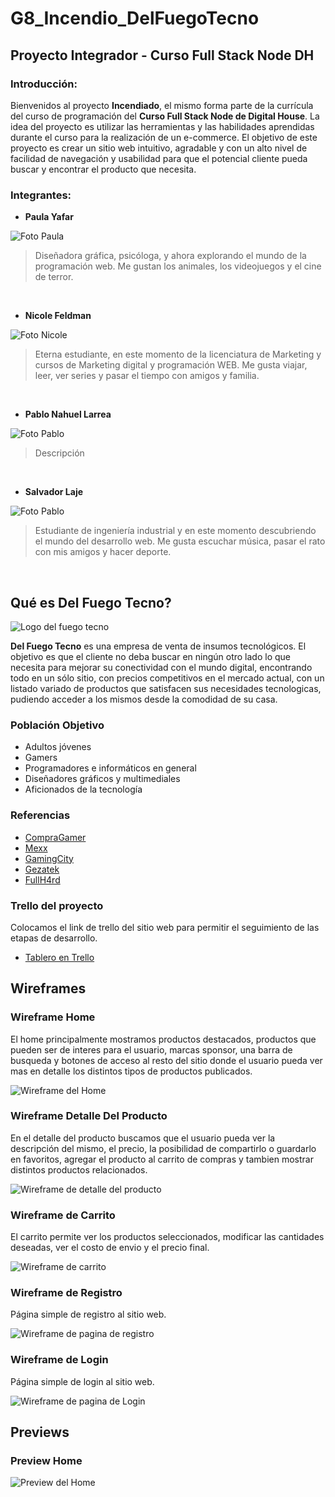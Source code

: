 # **G8_Incendio_DelFuegoTecno**

## **Proyecto Integrador - Curso Full Stack Node DH**

### **Introducción:**
Bienvenidos al proyecto **Incendiado**, el mismo forma parte de la currícula del curso de programación del **Curso Full Stack Node de Digital House**. La idea del proyecto es utilizar las herramientas y las habilidades aprendidas durante el curso para la realización de un e-commerce. El objetivo de este proyecto es crear un sitio web intuitivo, agradable y con un alto nivel de facilidad de navegación y usabilidad para que el potencial cliente pueda buscar y encontrar el producto que necesita.

### **Integrantes:**
- **Paula Yafar**

![Foto Paula](https://github.com/lpnahuel/G8_Incendio_DelFuegoTecno/blob/main/public/imgREADME/pali.png)
> Diseñadora gráfica, psicóloga, y ahora explorando el mundo de la programación web. Me gustan los animales, los videojuegos y el cine de terror.
</br>

- **Nicole Feldman**

![Foto Nicole](https://github.com/lpnahuel/G8_Incendio_DelFuegoTecno/blob/main/public/imgREADME/nicky.png)
> Eterna estudiante, en este momento de la licenciatura de Marketing y cursos de Marketing digital y programación WEB. Me gusta viajar, leer, ver series y pasar el tiempo con amigos y familia.
</br>

- **Pablo Nahuel Larrea**

![Foto Pablo](https://github.com/lpnahuel/G8_Incendio_DelFuegoTecno/blob/main/public/imgREADME/pablo-larrea.png)
> Descripción
</br>

- **Salvador Laje**

![Foto Pablo](https://github.com/lpnahuel/G8_Incendio_DelFuegoTecno/blob/main/public/imgREADME/salva.png)
 > Estudiante de ingeniería industrial y en este momento descubriendo el mundo del desarrollo web. Me gusta escuchar música, pasar el rato con mis amigos y hacer deporte. 
</br>

## **Qué es Del Fuego Tecno?**

![Logo del fuego tecno](https://github.com/lpnahuel/G8_Incendio_DelFuegoTecno/blob/main/public/imgREADME/dft-logo.png)

**Del Fuego Tecno** es una empresa de venta de insumos tecnológicos. El objetivo es que el cliente no deba buscar en ningún otro lado lo que necesita para mejorar su conectividad con el mundo digital, encontrando todo en un sólo sitio, con precios competitivos en el mercado actual, con un listado variado de productos que satisfacen sus necesidades tecnologicas, pudiendo acceder a los mismos desde la comodidad de su casa.

### **Población Objetivo**

- Adultos jóvenes
- Gamers
- Programadores e informáticos en general
- Diseñadores gráficos y multimediales
- Aficionados de la tecnología

### **Referencias**

- [CompraGamer](https://compragamer.com/)
- [Mexx](https://www.mexx.com.ar/)
- [GamingCity](https://www.gamingcity.com.ar/)
- [Gezatek](https://www.gezatek.com.ar/)
- [FullH4rd](https://www.fullh4rd.com.ar/)

### **Trello del proyecto**

Colocamos el link de trello del sitio web para permitir el seguimiento de las etapas de desarrollo.

- [Tablero en Trello](https://trello.com/b/EYw4wZrb/proyecto-integrador-incendiado)

## **Wireframes**

### **Wireframe Home**

El home principalmente mostramos productos destacados, productos que pueden ser de interes para el usuario, marcas sponsor, una barra de busqueda y botones de acceso al resto del sitio donde el usuario pueda ver mas en detalle los distintos tipos de productos publicados.

![Wireframe del Home](https://github.com/lpnahuel/G8_Incendio_DelFuegoTecno/blob/main/public/imgREADME/landing.png)

### **Wireframe Detalle Del Producto**

En el detalle del producto buscamos que el usuario pueda ver la descripción del mismo, el precio, la posibilidad de compartirlo o guardarlo en favoritos, agregar el producto al carrito de compras y tambien mostrar distintos productos relacionados.

![Wireframe de detalle del producto](https://github.com/lpnahuel/G8_Incendio_DelFuegoTecno/blob/main/public/imgREADME/detalle-producto.png)

### **Wireframe de Carrito**

El carrito permite ver los productos seleccionados, modificar las cantidades deseadas, ver el costo de envio y el precio final.

![Wireframe de carrito](https://github.com/lpnahuel/G8_Incendio_DelFuegoTecno/blob/main/public/imgREADME/carrito.png)

### **Wireframe de Registro**

Página simple de registro al sitio web.

![Wireframe de pagina de registro](https://github.com/lpnahuel/G8_Incendio_DelFuegoTecno/blob/main/public/imgREADME/registro.png)

### **Wireframe de Login**

Página simple de login al sitio web.

![Wireframe de pagina de Login](https://github.com/lpnahuel/G8_Incendio_DelFuegoTecno/blob/main/public/imgREADME/login.png)

## **Previews**

### **Preview Home**

![Preview del Home](https://github.com/lpnahuel/Wireframes_Del_Fuego_tecno/blob/main/previewhome.jpeg)
